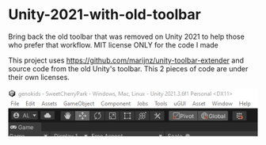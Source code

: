 # Unity-2021-with-old-toolbar
Bring back the old toolbar that was removed on Unity 2021 to help those who prefer that workflow. MIT license ONLY for the code I made

This project uses https://github.com/marijnz/unity-toolbar-extender and source code from the old Unity's toolbar. This 2 pieces of code are under their own licenses.

![Unity toolbar](/screenshot.png?raw=true "Unity toolbar")
